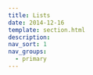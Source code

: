 ```yaml
---
title: Lists
date: 2014-12-16
template: section.html
description:
nav_sort: 1
nav_groups:
  - primary
---
```

